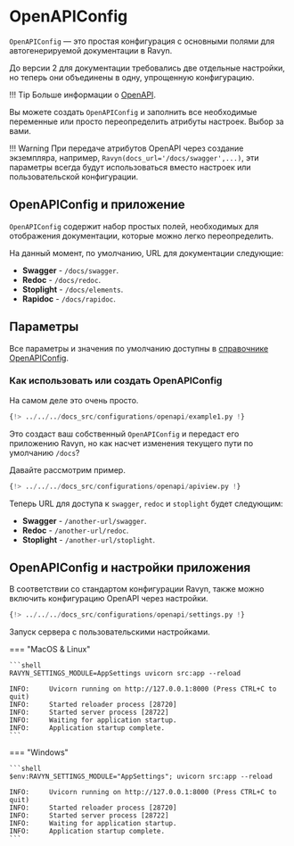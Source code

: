 # OpenAPIConfig

`OpenAPIConfig` — это простая конфигурация с основными полями для автогенерируемой документации в Ravyn.

До версии 2 для документации требовались две отдельные настройки, но теперь они объединены в одну,
упрощенную конфигурацию.

!!! Tip
    Больше информации о
    <a href="https://swagger.io/" target='_blank'>OpenAPI</a>.

Вы можете создать `OpenAPIConfig` и заполнить все необходимые переменные или просто
переопределить атрибуты настроек.
Выбор за вами.

!!! Warning
    При передаче атрибутов OpenAPI через создание экземпляра, например, `Ravyn(docs_url='/docs/swagger',...)`,
    эти параметры всегда будут использоваться вместо настроек или пользовательской конфигурации.

## OpenAPIConfig и приложение

`OpenAPIConfig` содержит набор простых полей, необходимых для отображения документации,
которые можно легко переопределить.

На данный момент, по умолчанию, URL для документации следующие:

* **Swagger** - `/docs/swagger`.
* **Redoc** - `/docs/redoc`.
* **Stoplight** - `/docs/elements`.
* **Rapidoc** - `/docs/rapidoc`.

## Параметры

Все параметры и значения по умолчанию доступны в [справочнике OpenAPIConfig](../../references/configurations/openapi.md).

### Как использовать или создать OpenAPIConfig

На самом деле это очень просто.

```python hl_lines="4 12"
{!> ../../../docs_src/configurations/openapi/example1.py !}
```

Это создаст ваш собственный `OpenAPIConfig` и передаст его приложению Ravyn, но как насчет
изменения текущего пути по умолчанию `/docs`?

Давайте рассмотрим пример.

```python
{!> ../../../docs_src/configurations/openapi/apiview.py !}
```

Теперь URL для доступа к `swagger`, `redoc` и `stoplight` будет следующим:

* **Swagger** - `/another-url/swagger`.
* **Redoc** - `/another-url/redoc`.
* **Stoplight** - `/another-url/stoplight`.

## OpenAPIConfig и настройки приложения

В соответствии со стандартом конфигурации Ravyn, также можно включить конфигурацию OpenAPI через настройки.

```python
{!> ../../../docs_src/configurations/openapi/settings.py !}
```

Запуск сервера с пользовательскими настройками.

=== "MacOS & Linux"

    ```shell
    RAVYN_SETTINGS_MODULE=AppSettings uvicorn src:app --reload

    INFO:     Uvicorn running on http://127.0.0.1:8000 (Press CTRL+C to quit)
    INFO:     Started reloader process [28720]
    INFO:     Started server process [28722]
    INFO:     Waiting for application startup.
    INFO:     Application startup complete.
    ```

=== "Windows"

    ```shell
    $env:RAVYN_SETTINGS_MODULE="AppSettings"; uvicorn src:app --reload

    INFO:     Uvicorn running on http://127.0.0.1:8000 (Press CTRL+C to quit)
    INFO:     Started reloader process [28720]
    INFO:     Started server process [28722]
    INFO:     Waiting for application startup.
    INFO:     Application startup complete.
    ```
